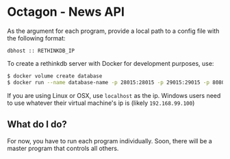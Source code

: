 # Octagon - News API
As the argument for each program, provide a local path to a config file with the following format:

```
dbhost :: RETHINKDB_IP
```

To create a rethinkdb server with Docker for development purposes, use:
```bash
$ docker volume create database
$ docker run --name database-name -p 28015:28015 -p 29015:29015 -p 8080:8080 -v database:/data rethinkdb
```

If you are using Linux or OSX, use `localhost` as the ip. 
Windows users need to use whatever their virtual machine's ip is (likely `192.168.99.100`)

## What do I do?
For now, you have to run each program individually. 
Soon, there will be a master program that controls all others.